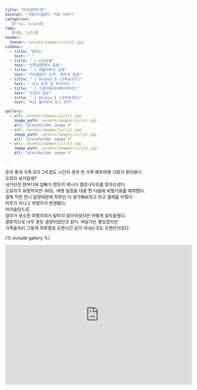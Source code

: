 ```yaml
---
title: "아이슬란드로"
excerpt: "겨울아이슬란드 처음 이야기"
categories:
   [trip, island]
tags:
   [여행, 오로라]
header:
  teaser: /assets/images/is/is1.jpg
sidebar:
  - title: "DAY1"
    text: " "
  - title: " | 인천공항"
    text: "인천공항에서 출발"
  - title: " | 캐플라비크 공항"
    text: "아이슬란드 도착. 렌트카 빌림"
  - title: " | Studio 5 (코파보귀르)"
    text: " 숙소 도착 및 저녁식사 "
  - title: " | 그로타등대(레이캬비크)"
    text: "오로라 감상"
  - title: " | Studio 5 (코파보귀르)"
    text: "숙소 돌아와서 씻고 자기"

gallery:
  - url: /assets/images/is/is1.jpg
    image_path: /assets/images/is/is1.jpg
    alt: "placeholder image 1"
  - url: /assets/images/is/is2.jpg
    image_path: /assets/images/is/is2.jpg
    alt: "placeholder image 2"
  - url: /assets/images/is/is3.jpg
    image_path: /assets/images/is/is3.jpg
    alt: "placeholder image 3"

---
```

운이 좋게 가족 모두 2주정도 시간이 생겨 첫 가족 해외여행 기회가 찾아왔다.  
오로라 보러갈래?   
내가던진 한마디에 엄빠가 짠듯이 케나다 옐로나이프를 찾아오셨다.  
오로라가 유명하지만-30도. 여행 일정을 대충 짠 다음에 비행기표를 예약했다.  
결제 직전 언니 일정때문에 하루만 더 생각해보자고 하고 결제를 미뤘다.  
하루가 지나고 여행지가 변경됐다.  
아이슬란드로.  
엄마가 생소한 여행지여서 탐탁치 않아하셨지만 어떻게 설득을했다.  
결론적으로 너무 잘된 결정이었던것 같다. 어딜가든 좋았겠지만  
가족들끼리 그렇게 하루종일 오랜시간 같이 지내는것도 오랜만이었다.  

{% include gallery  %}
<iframe src="https://www.google.com/maps/embed?pb=!1m28!1m12!1m3!1d46072479.00833075!2d17.133995610168032!3d45.18626719080648!2m3!1f0!2f0!3f0!3m2!1i1024!2i768!4f13.1!4m13!3e4!4m5!1s0x357b9a833a5efa59%3A0x8d4ba096cb5cbed4!2z7J247LKc6rSR7Jet7IucIOykkeq1rCDqs7Xtla3roZwg7J247LKc6rWt7KCc6rO17ZWtIChJQ04p!3m2!1d37.4601908!2d126.44069569999999!4m5!1s0x4929fdfce2ab799f%3A0x27f88d0a15c328cd!2z7LyA7ZSM652867mE7YGsIOq1reygnOqzte2VrSAoS0VGKSBLZWZsYXbDrWt1cmZsdWd2w7ZsbHVyLCBLZWZsYXbDrWssIOyVhOydtOyKrOuegOuTnA!3m2!1d63.9786029!2d-22.635036!5e0!3m2!1sko!2skr!4v1556868025804!5m2!1sko!2skr" width="600" height="450" frameborder="0" style="border:0" allowfullscreen></iframe>
